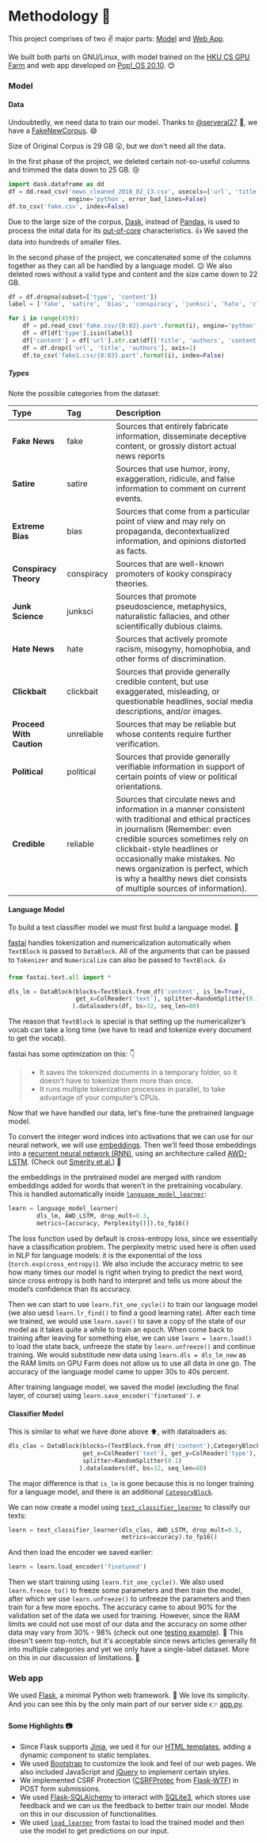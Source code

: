 # Methodology :monocle_face:

This project comprises of two :v: major parts: [Model](#model) and [Web App](#web-app). 

We built both parts on GNU/Linux, with model trained on the [HKU CS GPU Farm](https://www.cs.hku.hk/gpu-farm/home) and web app developed on [Pop!_OS 20.10](https://pop.system76.com/). :blush:

### Model

#### Data

Undoubtedly, we need data to train our model. Thanks to  [@serveral27](https://github.com/several27) :pray:, we have a [FakeNewCorpus](https://github.com/several27/FakeNewsCorpus). :smile:

Size of Original Corpus is 29 GB :astonished:, but we don't need all the data.

In the first phase of the project, we deleted certain not-so-useful columns and trimmed the data down to 25 GB. :cry:

```python
import dask.dataframe as dd
df = dd.read_csv('news_cleaned_2018_02_13.csv', usecols=['url', 'title', 'authors', 'content', 'type'], 
                 engine='python', error_bad_lines=False)
df.to_csv('fake.csv', index=False)
```

Due to the large size of the corpus, [Dask](https://dask.org/), instead of [Pandas](https://pandas.pydata.org/), is used to process the inital data for its [out-of-core](https://en.wikipedia.org/wiki/External_memory_algorithm) characteristics. :+1: We saved the data into hundreds of smaller files. 

In the second phase of the project, we concatenated some of the columns together as they can all be handled by a language model. :wink: We also deleted rows without a valid type and content and the size came down to 22 GB. 

```python
df = df.dropna(subset=['type', 'content'])
label = ['fake', 'satire', 'bias', 'conspiracy', 'junksci', 'hate', 'clickbait', 'unreliable', 'political', 'reliable']

for i in range(459):
    df = pd.read_csv('fake.csv/{0:03}.part'.format(i), engine='python', error_bad_lines=False, keep_default_na=False)
    df = df[df['type'].isin(label)]
    df['content'] = df['url'].str.cat(df[['title', 'authors', 'content']], sep=' | ')
    df = df.drop(['url', 'title', 'authors'], axis=1)
    df.to_csv('fake1.csv/{0:03}.part'.format(i), index=False)
```

##### Types

Note the possible categories from the dataset:

| Type | Tag | Description|
| :----|:----|:----|
| **Fake News** | fake | Sources that entirely fabricate information, disseminate deceptive content, or grossly distort actual news reports |
| **Satire** | satire |  Sources that use humor, irony, exaggeration, ridicule, and false information to comment on current events. |
| **Extreme Bias** | bias  | Sources that come from a particular point of view and may rely on propaganda, decontextualized information, and opinions distorted as facts. |
| **Conspiracy Theory** | conspiracy  | Sources that are well-known promoters of kooky conspiracy theories. |
| **Junk Science** | junksci |  Sources that promote pseudoscience, metaphysics, naturalistic fallacies, and other scientifically dubious claims. |
| **Hate News** | hate |  Sources that actively promote racism, misogyny, homophobia, and other forms of discrimination. |
| **Clickbait** | clickbait | Sources that provide generally credible content, but use exaggerated, misleading, or questionable headlines, social media descriptions, and/or images. |
| **Proceed With Caution** | unreliable | Sources that may be reliable but whose contents require further verification. |
| **Political** | political | Sources that provide generally verifiable information in support of certain points of view or political orientations. |
| **Credible** | reliable | Sources that circulate news and information in a manner consistent with traditional and ethical practices in journalism (Remember: even credible sources sometimes rely on clickbait-style headlines or occasionally make mistakes. No news organization is perfect, which is why a healthy news diet consists of multiple sources of information). |

#### Language Model

To build a text classifier model we must first build a language model. :speech_balloon:

[fastai](https://www.fast.ai/) handles tokenization and numericalization automatically when `TextBlock` is passed to `DataBlock`. All of the arguments that can be passed to `Tokenizer` and `Numericalize` can also be passed to `TextBlock`. :+1:

```python
from fastai.text.all import *

dls_lm = DataBlock(blocks=TextBlock.from_df('content', is_lm=True),
                   get_x=ColReader('text'), splitter=RandomSplitter(0.1)
                  ).dataloaders(df, bs=32, seq_len=80)
```

The reason that `TextBlock` is special is that setting up the numericalizer’s vocab can take a long time (we have to read and tokenize every document to get the vocab). 

fastai has some optimization on this: :point_down:

> - It saves the tokenized documents in a temporary folder, so it doesn’t have to tokenize them more than once.
> - It runs multiple tokenization processes in parallel, to take advantage of your computer’s CPUs.

Now that we have handled our data, let's fine-tune the pretrained language model. 

To convert the integer word indices into activations that we can use for our neural network, we will use [embeddings](https://en.wikipedia.org/wiki/Word_embedding). Then we’ll feed those embeddings into a [recurrent neural network (RNN)](https://en.wikipedia.org/wiki/Recurrent_neural_network), using an architecture called [AWD-LSTM](https://docs.fast.ai/text.models.awdlstm.html). (Check out [Smerity et al.](https://arxiv.org/pdf/1708.02182.pdf)) :eyes:

the embeddings in the pretrained model are merged with random embeddings added for words that weren’t in the pretraining vocabulary. This is handled automatically inside [`language_model_learner`](https://docs.fast.ai/text.learner.html#language_model_learner):

```python
learn = language_model_learner(
        dls_lm, AWD_LSTM, drop_mult=0.3,
        metrics=[accuracy, Perplexity()]).to_fp16()
```

The loss function used by default is cross-entropy loss, since we essentially have a classification problem. The perplexity metric used here is often used in NLP for language models: it is the exponential of the loss (`torch.exp(cross_entropy)`). We also include the accuracy metric to see how many times our model is right when trying to predict the next word, since cross entropy is both hard to interpret and tells us more about the model’s confidence than its accuracy.

Then we can start to use `learn.fit_one_cycle()` to train our language model (we also uesd `learn.lr_find()` to find a good learning rate). After each time we trained, we would use `learn.save()` to save a copy of the state of our model as it takes quite a while to train an epoch. When come back to training after leaving for something else, we can use `learn = learn.load()` to load the state back, unfreeze the state by `learn.unfreeze()` and continue training. We would substitude new data using `learn.dls = dls_lm_new` as the RAM limits on GPU Farm does not allow us to use all data in one go. The accuracy of the language model came to upper 30s to 40s percent.

After training language model, we saved the model (excluding the final layer, of course) using `learn.save_encoder('finetuned')`. :fist:

#### Classifier Model

This is similar to what we have done above :arrow_up:, with dataloaders as:

```python
dls_clas = DataBlock(blocks=(TextBlock.from_df('content'),CategoryBlock),
                     get_x=ColReader('text'), get_y=ColReader('type'), 
                     splitter=RandomSplitter(0.1)
                    ).dataloaders(df, bs=32, seq_len=80)
```

The major difference is that `is_lm` is gone because this is no longer training for a language model, and there is an additional [`CategoryBlock`](https://docs.fast.ai/data.block.html#CategoryBlock). 

We can now create a model using [`text_classifier_learner`](https://docs.fast.ai/text.learner.html#text_classifier_learner) to classify our texts:

```python
learn = text_classifier_learner(dls_clas, AWD_LSTM, drop_mult=0.5,
                                metrics=accuracy).to_fp16()
```

And then load the encoder we saved earlier:

```python
learn = learn.load_encoder('finetuned')
```

Then we start training using `learn.fit_one_cycle()`. We also used `learn.freeze_to()` to freeze some parameters and then train the model, after which we use `learn.unfreeze()` to unfreeze the parameters and then train for a few more epochs. The accuracy came to about 90% for the validation set of the data we used for training. However, since the RAM limits we could not use most of our data and the accuracy on some other data may vary from 30% - 98% (check out one [testing example](test.ipynb)). :slightly_smiling_face: This doesn't seem top-notch, but it's acceptable since news articles generally fit into multiple categories and yet we only have a single-label dataset. More on this in our discussion of limitations. :thinking:

### Web app

We used [Flask](https://flask.palletsprojects.com/en/1.1.x/), a minimal Python web framework. :hugs: We love its simplicity. And you can see this by the only main part of our server side :point_right: [app.py](app/app.py). 

#### Some Highlights :camera:

- Since Flask supports [Jinja](https://jinja.palletsprojects.com/en/2.11.x/), we ued it for our [HTML templates](app/templates), adding a dynamic component to static templates.
- We used [Bootstrap](https://getbootstrap.com/) to customize the look and feel of our web pages. We also included JavaScript and [jQuery](https://jquery.com/) to implement certain styles.  
- We implemented CSRF Protection ([CSRFProtec](https://flask-wtf.readthedocs.io/en/stable/api.html#flask_wtf.csrf.CSRFProtect) from [Flask-WTF](https://flask-wtf.readthedocs.io/)) in POST form submissions. 
- We used [Flask-SQLAlchemy](https://flask-sqlalchemy.palletsprojects.com/en/2.x/) to interact with [SQLite3](https://www.sqlite.org/index.html), which stores use feedback and we can us the feedback to better train our model. Mode on this in our discussion of functionalities. 
- We used [`load_learner`](https://docs.fast.ai/learner.html#load_learner) from fastai to load the trained model and then use the model to get predictions on our input. 
